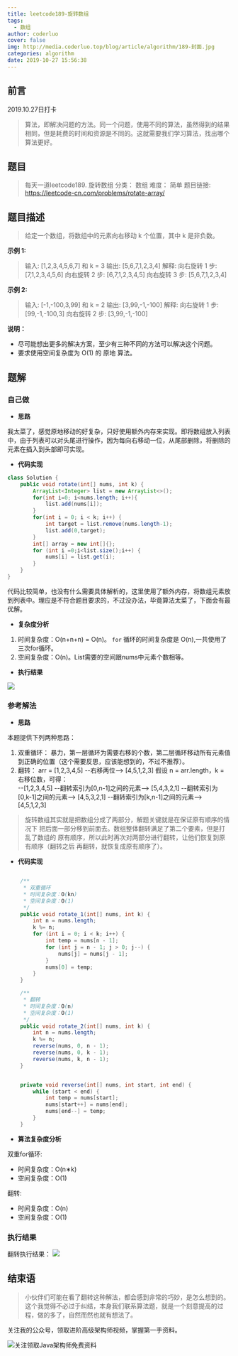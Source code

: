 ```yaml
---
title: leetcode189-旋转数组
tags:
  - 数组
author: coderluo
cover: false
img: http://media.coderluo.top/blog/article/algorithm/189-封面.jpg
categories: algorithm
date: 2019-10-27 15:56:38
---
```





## 前言

2019.10.27日打卡

> 算法，即解决问题的方法。同一个问题，使用不同的算法，虽然得到的结果相同，但是耗费的时间和资源是不同的。这就需要我们学习算法，找出哪个算法更好。


## 题目

> 每天一道leetcode189. 旋转数组
> 分类： 数组
> 难度： 简单
> 题目链接: https://leetcode-cn.com/problems/rotate-array/


## 题目描述
> 给定一个数组，将数组中的元素向右移动 k 个位置，其中 k 是非负数。


**示例 1:**
> 输入: [1,2,3,4,5,6,7] 和 k = 3
输出: [5,6,7,1,2,3,4]
解释:
向右旋转 1 步: [7,1,2,3,4,5,6]
向右旋转 2 步: [6,7,1,2,3,4,5]
向右旋转 3 步: [5,6,7,1,2,3,4]


**示例 2:**
> 输入: [-1,-100,3,99] 和 k = 2
输出: [3,99,-1,-100]
解释: 
向右旋转 1 步: [99,-1,-100,3]
向右旋转 2 步: [3,99,-1,-100]


**说明：**

- 尽可能想出更多的解决方案，至少有三种不同的方法可以解决这个问题。
- 要求使用空间复杂度为 O(1) 的 原地 算法。




## 题解

### 自己做


- **思路**

我太菜了，感觉原地移动的好复杂，只好使用额外内存来实现。即将数组放入列表中，由于列表可以对头尾进行操作，因为每向右移动一位，从尾部删除，将删除的元素在插入到头部即可实现。

- **代码实现**

```java
class Solution {
    public void rotate(int[] nums, int k) {
        ArrayList<Integer> list = new ArrayList<>();
        for(int i=0; i<nums.length; i++){
            list.add(nums[i]);
        }
        for(int i = 0; i < k; i++) {
            int target = list.remove(nums.length-1);
            list.add(0,target);
        }
        int[] array = new int[]{};
        for (int i =0;i<list.size();i++) {
            nums[i] = list.get(i);
        }
    }
}
```

代码比较简单，也没有什么需要具体解析的，这里使用了额外内存，将数组元素放到列表中。理应是不符合题目要求的，不过没办法，毕竟算法太菜了，下面会有最优解。

- **复杂度分析**

1. 时间复杂度：O(n+n+n) = O(n)。 `for` 循环的时间复杂度是 O(n),一共使用了三次for循环。
2. 空间复杂度：O(n)。List需要的空间跟nums中元素个数相等。



- **执行结果**


![](http://media.coderluo.top/blog/articleleetcode189-1.png)


### 参考解法

- **思路** 

本题提供下列两种思路：

1. 双重循环：
暴力，第一层循环为需要右移的个数，第二层循环移动所有元素值到正确的位置（这个需要反思，应该能想到的，不过不推荐）。
2. 翻转：
arr = [1,2,3,4,5] --右移两位--> [4,5,1,2,3] 
假设 n = arr.length，k = 右移位数，可得：  
    --[1,2,3,4,5] --翻转索引为[0,n-1]之间的元素--> [5,4,3,2,1] 
    --翻转索引为[0,k-1]之间的元素--> [4,5,3,2,1] 
    --翻转索引为[k,n-1]之间的元素--> [4,5,1,2,3]
                 
> 旋转数组其实就是把数组分成了两部分，解题关键就是在保证原有顺序的情况下
把后面一部分移到前面去。数组整体翻转满足了第二个要素，但是打乱了数组的
原有顺序，所以此时再次对两部分进行翻转，让他们恢复到原有顺序（翻转之后
再翻转，就恢复成原有顺序了）。


- **代码实现**

```java

    /**
     * 双重循环
     * 时间复杂度：O(kn)
     * 空间复杂度：O(1)
     */
    public void rotate_1(int[] nums, int k) {
        int n = nums.length;
        k %= n;
        for (int i = 0; i < k; i++) {
            int temp = nums[n - 1];
            for (int j = n - 1; j > 0; j--) {
                nums[j] = nums[j - 1];
            }
            nums[0] = temp;
        }
    }

    /**
     * 翻转
     * 时间复杂度：O(n)
     * 空间复杂度：O(1)
     */
    public void rotate_2(int[] nums, int k) {
        int n = nums.length;
        k %= n;
        reverse(nums, 0, n - 1);
        reverse(nums, 0, k - 1);
        reverse(nums, k, n - 1);
    }


    private void reverse(int[] nums, int start, int end) {
        while (start < end) {
            int temp = nums[start];
            nums[start++] = nums[end];
            nums[end--] = temp;
        }
    }
```


- **算法复杂度分析**

双重for循环:
- 时间复杂度：O(n∗k)
- 空间复杂度：O(1)

翻转:
- 时间复杂度：O(n)
- 空间复杂度：O(1)


### 执行结果

翻转执行结果：
![](http://media.coderluo.top/blog/article/algorithm/leetcode189-2.png)


## 结束语

> 小伙伴们可能在看了翻转这种解法，都会感到非常的巧妙，是怎么想到的。这个我觉得不必过于纠结，本身我们联系算法题，就是一个刻意提高的过程，做的多了，自然而然也就有想法了。



关注我的公众号，领取进阶高级架构师视频，掌握第一手资料。

![关注领取Java架构师免费资料](http://media.coderluo.top/gzh/erweima/扫描二维码0.png)